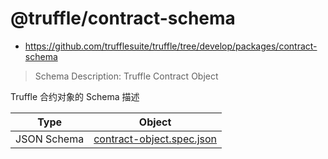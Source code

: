 # @truffle/contract-schema

- <https://github.com/trufflesuite/truffle/tree/develop/packages/contract-schema>

> Schema Description: Truffle Contract Object

Truffle 合约对象的 Schema 描述

| Type        | Object                                                                                                                                    |
| ----------- | ----------------------------------------------------------------------------------------------------------------------------------------- |
| JSON Schema | [contract-object.spec.json](https://github.com/trufflesuite/truffle/blob/develop/packages/contract-schema/spec/contract-object.spec.json) |
